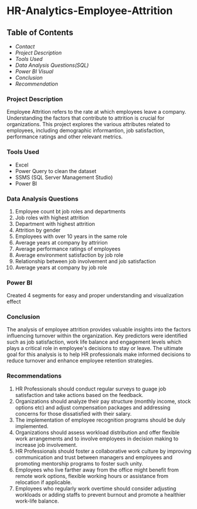 # HR-Analytics-Employee-Attrition
## Table of Contents

- *Contact*
- *Project Description*
- *Tools Used*
- *Data Analysis Questions(SQL)*
- *Power BI Visual*
- *Conclusion*
- *Recommendation*

### Project Description
Employee Attrition refers to the rate at which employees leave a  company. Understanding the factors that contribute to attrition is crucial for organizations. This project explores the various attributes related to employees, including demographic informantion, job satisfaction, performance ratings and other relevant metrics.

### Tools Used
- Excel
- Power Query to clean the dataset
- SSMS (SQL Server Management Studio)
- Power BI

### Data Analysis Questions
1. Employee count bt job roles and departments
2. Job roles with highest attrition
3. Department with highest attrition
4. Attrition by gender
5. Employees with over 10 years in the same role
6. Average years at company by attririon
7. Average performance ratings of employees
8. Average environment satisfaction by job role
9. Relationship between job involvement and job satisfaction
10. Average years at company by job role

### Power BI 
Created 4 segments for easy and proper understanding and visualization effect

### Conclusion
The analysis of employee attrition provides valuable insights into the factors influencing turnover within the organization. Key predictors were identified such as job satisfaction, work life balance and engagement levels which plays a critical role in employee's decisions to stay or leave. The ultimate goal for this analysis is to help HR professionals make informed decisions to reduce turnover and enhance employee retention strategies.

### Recommendations
1. HR Professionals should conduct regular surveys to guage job satisfaction and take actions based on the feedback.
2. Organizations should analyze their pay structure (monthly income, stock options etc) and adjust compensation packages and addressing concerns for those dissatisfied with their salary.
3. The implementation of employee recognition programs should be duly implemented.
4. Organizations should assess workload distribution and offer flexible work arrangements and to involve employees in decision making to increase job involvement.
5. HR Professionals should foster a collaborative work culture by improving communication and trust between managers and employees and promoting mentorship programs to foster such unity.
6. Employees who live farther away from the office might benefit from remote work options, flexible working hours or assistance from relocation if applicable.
7. Employees who regularly work overtime should consider adjusting workloads or adding staffs to prevent burnout and promote a healthier work-life balance. 

